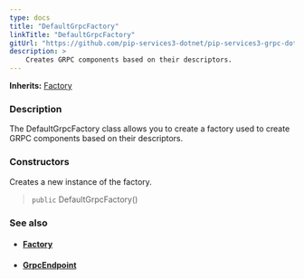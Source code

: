```yaml
---
type: docs
title: "DefaultGrpcFactory"
linkTitle: "DefaultGrpcFactory"
gitUrl: "https://github.com/pip-services3-dotnet/pip-services3-grpc-dotnet"
description: > 
    Creates GRPC components based on their descriptors.
---
```


**Inherits:** [Factory](../../../components/build/factory)


### Description

The DefaultGrpcFactory class allows you to create a factory used to create GRPC components based on their descriptors.

### Constructors

Creates a new instance of the factory.

> `public` DefaultGrpcFactory()


### See also
- #### [Factory](../../../components/build/factory) 
- #### [GrpcEndpoint](../../services/grpc_endpoint)

